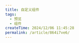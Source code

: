 ```yaml
---
title: 自定义组件
tags:
  - 预览
  - 组件
createTime: 2024/12/06 11:45:28
permalink: /article/864i7ve6/
---
```


<CustomComponent />
